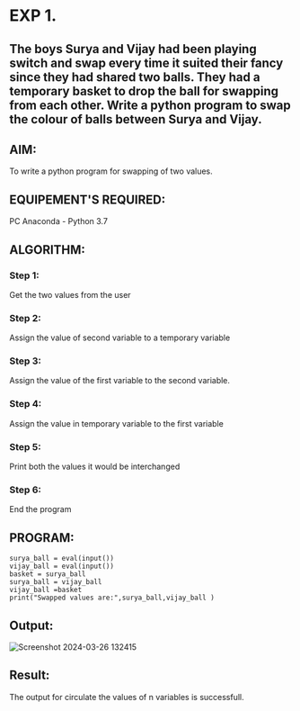 # EXP 1. 
## The boys Surya and Vijay had been playing switch and swap every time it suited their fancy since they had shared two balls. They had a temporary basket to drop the ball for swapping from each other. Write a python program to swap the colour of balls between Surya and Vijay.

## AIM:
To write a python program for swapping of two values.

## EQUIPEMENT'S REQUIRED: 
PC
Anaconda - Python 3.7

## ALGORITHM: 
### Step 1:
Get the two values from the user
### Step 2: 
Assign the value of second variable to a temporary variable 
### Step 3: 
Assign the value of the first variable to the second variable.
### Step 4:  
Assign the value in temporary variable to the first variable
### Step 5: 
Print both the values it would be interchanged
### Step 6: 
End the program

## PROGRAM:

```
surya_ball = eval(input())
vijay_ball = eval(input())
basket = surya_ball 
surya_ball = vijay_ball 
vijay_ball =basket
print("Swapped values are:",surya_ball,vijay_ball )
```

## Output:
![Screenshot 2024-03-26 132415](https://github.com/navinofficial/Python-programming-/assets/151710204/d2adb36e-e0fb-4ff0-b269-1ac52c707188)

## Result:
The output for circulate the values of n variables is successfull.
